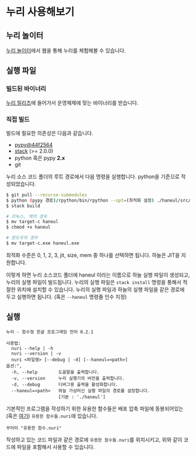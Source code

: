 # 누리 사용해보기

## 누리 놀이터

[누리 놀이터](https://nuri.donghwi.dev)에서 웹을 통해 누리를 체험해볼 수 있습니다.

## 실행 파일

### 빌드된 바이너리

[누리 릴리즈](https://github.com/suhdonghwi/nuri/releases)에 들어가서 운영체제에 맞는 바이너리를 받습니다.

### 직접 빌드

빌드에 필요한 의존성은 다음과 같습니다.

- [pypy@44f2564](https://github.com/mozillazg/pypy/tree/44f2564f00230d1fb80c0ff1b36ce18bebe938db)
- [stack](https://docs.haskellstack.org/en/stable/README/) (>= 2.0.0)
- python 혹은 pypy **2.x**
- git

누리 소스 코드 폴더의 루트 경로에서 다음 명령을 실행합니다. python을 기준으로 작성되었습니다.

```bash
$ git pull --recurse-submodules
$ python (pypy 경로)/rpython/bin/rpython --opt=(최적화 설정) ./haneul/src/target.py
$ stack build

# 리눅스, 맥의 경우
$ mv target-c haneul
$ chmod +x haneul

# 윈도우의 경우
$ mv target-c.exe haneul.exe
```

최적화 수준은 0, 1, 2, 3, jit, size, mem 중 하나를 선택하면 됩니다. 하늘은 JIT을 지원합니다.

이렇게 하면 누리 소스코드 폴더에 haneul 이라는 이름으로 하늘 실행 파일이 생성되고, 누리의 실행 파일이 빌드됩니다. 누리의 실행 파일은 `stack install` 명령을 통해서 적절한 위치에 설치할 수 있습니다. 누리의 실행 파일과 하늘의 실행 파일을 같은 경로에 두고 실행하면 됩니다. (혹은 `--haneul` 명령줄 인수 지정)

## 실행

```
누리 - 함수형 한글 프로그래밍 언어 0.2.1

사용법:
  nuri --help | -h
  nuri --version | -v
  nuri <파일명> [--debug | -d] [--haneul=<path>]
옵션:",
  -h, --help        도움말을 출력합니다.
  -v, --version     누리 실행기의 버전을 출력합니다.
  -d, --debug       디버그용 출력을 활성화합니다.
  --haneul=<path>   하늘 가상머신 실행 파일의 경로를 설정합니다.
                    [기본 : './haneul']
```

기본적인 프로그램을 작성하기 위한 유용한 함수들은 배포 압축 파일에 동봉되어있는 (혹은 [여기](https://github.com/suhdonghwi/nuri/blob/master/examples/유용한%20함수들.nuri)) `유용한 함수들.nuri`에 있습니다.

```
꾸러미 "유용한 함수.nuri"
```

작성하고 있는 코드 파일과 같은 경로에 `유용한 함수들.nuri`를 위치시키고, 위와 같이 코드에 파일을 포함해서 사용할 수 있습니다.

